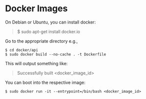 # Docker Images

On Debian or Ubuntu, you can install docker:

> $ sudo apt-get install docker.io

Go to the appropriate directory e.g., 

```
$ cd docker/api
$ sudo docker build --no-cache . -t Dockerfile
```

This will output something like:
> Successfully built \<docker_image_id\>

You can boot into the respective image:
``` 
$ sudo docker run -it --entrypoint=/bin/bash <docker_image_id>
```
